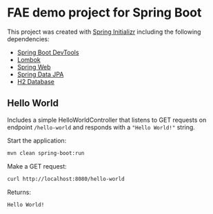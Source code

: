 # FAE demo project for Spring Boot

This project was created with [Spring Initializr](https://start.spring.io/) including the following dependencies:
* [Spring Boot DevTools](https://docs.spring.io/spring-boot/docs/current/reference/html/using-spring-boot.html#using-boot-devtools)
* [Lombok](https://projectlombok.org/)
* [Spring Web](https://docs.spring.io/spring-boot/docs/current/reference/htmlsingle/#using-boot-starter)
* [Spring Data JPA](https://docs.spring.io/spring-data/jpa/docs/current/reference/html/#reference)
* [H2 Database](https://docs.spring.io/spring-boot/docs/current/reference/htmlsingle/#boot-features-embedded-database-support)

## Hello World

Includes a simple HelloWorldController that listens to GET requests on endpoint `/hello-world` and responds with a `"Hello World!"` string.

Start the application:

```bash
mvn clean spring-boot:run
```

Make a GET request:

```bash
curl http://localhost:8080/hello-world
```

Returns:

```text
Hello World!
```
